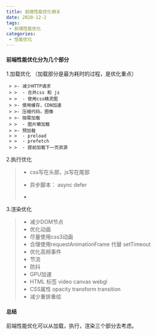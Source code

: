 ```yaml
---
title: 前端性能优化相关
date: 2020-12-2
tags:
 - 前端性能优化
categories:
 - 性能优化
---
```


#### 前端性能优化分为几个部分

1.加载优化 （加载部分是最为耗时的过程，是优化重点）

	 > >- 减少HTTP请求
	 > >  - 合并css 和 js
	 > >  - 使用css精灵图
	 > >- 使用缓存，CDN加速
	 > >- 压缩代码，图像
	 > >- 按需加载
	 > >  - 图片懒加载
	 > >- 预加载
	 > >  - preload
	 > >  - prefetch
	 > >  - 提前加载下一页资源

2.执行优化

>- css写在头部，js写在尾部
>
>- 异步脚本： async defer
>- 

3.渲染优化

>- 减少DOM节点
>- 优化动画
>  - 尽量使用css3动画
>  - 合理使用requestAnimationFrame 代替 setTimeout
>- 优化高频事件
>  - 节流
>  - 防抖
>- GPU加速
>  - HTML 标签 video canvas webgl
>  - CSS属性 opacity transform transition
>- 减少重排重绘

#### 总结

前端性能优化可以从加载，执行，渲染三个部分去考虑。




